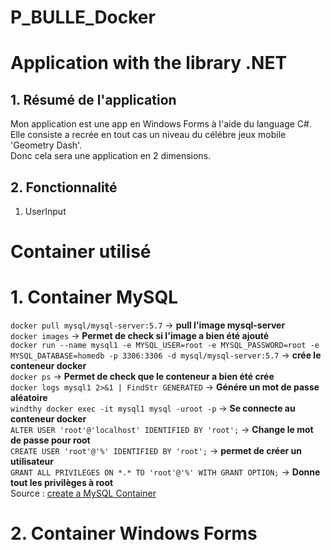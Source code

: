 # P_BULLE_Docker
Application with the library .NET
======
## 1. Résumé de l'application
Mon application est une app en Windows Forms à l'aide du language C#.  
Elle consiste a recrée en tout cas un niveau du célébre jeux mobile 'Geometry Dash'.  
Donc cela sera une application en 2 dimensions.  
## 2. Fonctionnalité
   1. UserInput
      
Container utilisé
======
# 1. Container MySQL
`docker pull mysql/mysql-server:5.7` -> **pull l'image mysql-server**  
`docker images` -> **Permet de check si l'image a bien été ajouté**  
`docker run --name mysql1 -e MYSQL_USER=root -e MYSQL_PASSWORD=root -e MYSQL_DATABASE=homedb -p 3306:3306 -d mysql/mysql-server:5.7` -> **crée le conteneur docker**   
`docker ps` -> **Permet de check que le conteneur a bien été crée**  
`docker logs mysql1 2>&1 | FindStr GENERATED` -> **Génére un mot de passe aléatoire**  
`windthy docker exec -it mysql1 mysql -uroot -p` -> **Se connecte au conteneur docker**  
`ALTER USER 'root'@'localhost' IDENTIFIED BY 'root';` -> **Change le mot de passe pour root**  
`CREATE USER 'root'@'%' IDENTIFIED BY 'root';` -> **permet de créer un utilisateur**  
`GRANT ALL PRIVILEGES ON *.* TO 'root'@'%' WITH GRANT OPTION;` -> **Donne tout les privilèges à root**  
Source : [create a MySQL Container](https://www.devgi.com/2018/11/install-mysql-docker-windows.html)  
# 2. Container Windows Forms
